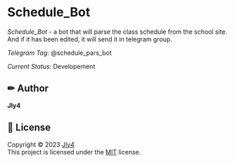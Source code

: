 # Schedule_Bot

*Schedule_Bot* - a bot that will parse the class schedule from the school site. And if it has been edited, it will send it in telegram group.

*Telegram Tag*: @schedule_pars_bot

*Current Status*: Developement



## ✏ Author
 **Jly4**

 ## 📩 License

Copyright © 2023 [Jly4](https://github.com/Jly4)<br />
This project is licensed under the [MIT](https://github.com/Jly4/Schedule_Bot/blob/main/LICENSE) license.
